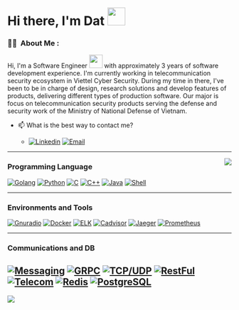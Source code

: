 

# Hi there, I'm Dat <img src="https://media.giphy.com/media/hvRJCLFzcasrR4ia7z/giphy.gif" width="40" />


### :man_technologist: &nbsp;About Me :

Hi, I'm a Software Engineer <img src="https://media.giphy.com/media/WUlplcMpOCEmTGBtBW/giphy.gif" width="30"> with approximately 3 years of software development experience. I'm currently working in telecommunication security ecosystem in Viettel Cyber Security. During my time in there, I've been to be in charge of design, research solutions and develop features of products, delivering different types of production software. Our major is focus on telecommunication security products serving the defense and security work of the Ministry of National Defense of Vietnam.        
 
- 📫 What is the best way to contact me?  

    - [![Linkedin](https://img.shields.io/badge/Linkedin-0077B5?style=for-the-badge&logo=linkedin&logoColor=white)](https://www.linkedin.com/in/%C4%91%E1%BA%A1t-%C4%91%E1%BA%B7ng-99b76014b/) [![Email](https://img.shields.io/badge/Email-EA4335?style=for-the-badge&logo=gmail&logoColor=white)](mailto:dangquocdat97@gmail.com)

---------------------------
 <img align="right" src="https://github-readme-stats.vercel.app/api/top-langs/?username=dangquocdat97&layout=compact&lang-count=8&show_icons=true&theme=vision-friendly-dark"/>

### Programming Language
[![Golang](https://img.shields.io/badge/Go-00ADD8?style=for-the-badge&logo=go&logoColor=white)]()
[![Python](https://img.shields.io/badge/Python-3776AB?style=for-the-badge&logo=python&logoColor=white)]()
[![C](https://img.shields.io/badge/c-00ADD8?style=for-the-badge&logo=c&logoColor=black)]()
[![C++](https://img.shields.io/badge/c++-3776AB?style=for-the-badge&logo=c++)]()
[![Java](https://img.shields.io/badge/Java-FF6F00?style=for-the-badge&logo=java&logoColor=white)]()
[![Shell](https://img.shields.io/badge/Shell-3776AB?style=for-the-badge&logo=shell&logoColor=white)]()


---------------------------
### Environments and Tools
[![Gnuradio](https://img.shields.io/badge/gnuradio-000000?style=for-the-badge&logo=gnuradio&logoColor=white)]()
[![Docker](https://img.shields.io/badge/docker-150458?style=for-the-badge&logo=docker&logoColor=white)]()
[![ELK](https://img.shields.io/badge/ELK-8CAAE6?style=for-the-badge&logo=ELK&logoColor=white)]()
[![Cadvisor](https://img.shields.io/badge/cadvisor-F7931E?style=for-the-badge&logo=cadvisor&logoColor=white)]()
[![Jaeger](https://img.shields.io/badge/Jaeger-FF6F00?style=for-the-badge&logo=jaeger&logoColor=white)]()
[![Prometheus](https://img.shields.io/badge/Prometheus-E25A1C?style=for-the-badge&logo=prometheus&logoColor=white)]()

---------------------------
### Communications and DB
[![Messaging](https://img.shields.io/badge/messaging-61DAFB?style=for-the-badge&logo=messaging&logoColor=black)]()
[![GRPC](https://img.shields.io/badge/grpc-02569B?style=for-the-badge&logo=grpc&logoColor=white)]()
[![TCP/UDP](https://img.shields.io/badge/tcp/udp-4EA94B?style=for-the-badge&logo=tcp/udp&logoColor=white)]()
[![RestFul](https://img.shields.io/badge/restful-F7931E?style=for-the-badge&logo=restful&logoColor=white)]()
[![Telecom](https://img.shields.io/badge/Telecom-FF6F00?style=for-the-badge&logo=telecom&logoColor=white)]()
[![Redis](https://img.shields.io/badge/Redis-764ABC?style=for-the-badge&logo=redis&logoColor=white)]()
[![PostgreSQL](https://img.shields.io/badge/PostgreSQL-E25A1C?style=for-the-badge&logo=postgresql&logoColor=white)]()
---------------------------



<img src="https://imgur.com/rilHVxA.png"/> 



